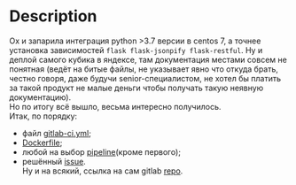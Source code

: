 Description
=========

Ох и запарила интеграция python >3.7 версии в centos 7, а точнее установка зависимостей `flask flask-jsonpify flask-restful`. Ну и деплой самого кубика в яндексе, там документация местами совсем не понятная (ведёт на битые файлы, не указывает явно что откуда брать, честно говоря, даже будучи senior-специалистом, не хотел бы платить за такой продукт не малые деньги чтобы получать такую неявную документацию).   
Но по итогу всё вышло, весьма интересно получилось.  
Итак, по порядку:  
- файл [gitlab-ci.yml](https://gitlab.com/vi-htor/09-ci-06-gitlab/-/blob/main/.gitlab-ci.yml);
- [Dockerfile](https://gitlab.com/vi-htor/09-ci-06-gitlab/-/blob/main/Dockerfile);
- любой на выбор [pipeline](https://gitlab.com/vi-htor/09-ci-06-gitlab/-/pipelines)(кроме первого);
- решённый [issue](https://gitlab.com/vi-htor/09-ci-06-gitlab/-/issues/1).  
Ну и на всякий, ссылка на сам gitlab [repo](https://gitlab.com/vi-htor/09-ci-06-gitlab).
